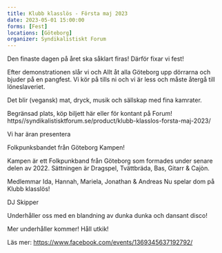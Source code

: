 ```yaml
---
title: Klubb klasslös - Första maj 2023
date: 2023-05-01 15:00:00
forms: [Fest]
locations: [Göteborg]
organizer: Syndikalistiskt Forum
---
```

Den finaste dagen på året ska såklart firas! Därför fixar vi fest! 

Efter demonstrationen slår vi och Allt åt alla Göteborg upp dörrarna och bjuder på en pangfest. Vi kör på tills ni och vi är less och måste återgå till löneslaveriet.

Det blir (vegansk) mat, dryck, musik och sällskap med fina kamrater.

Begränsad plats, köp biljett här eller för kontant på Forum!
https//syndikalistisktforum.se/product/klubb-klasslos-forsta-maj-2023/


Vi har äran presentera

Folkpunksbandet från Göteborg Kampen! 

Kampen är ett Folkpunkband från Göteborg som formades under senare delen av 2022. Sättningen är Dragspel, Tvättbräda, Bas, Gitarr & Cajòn. 

Medlemmar Ida, Hannah, Mariela, Jonathan & Andreas
Nu spelar dom på Klubb klasslös!

DJ Skipper

Underhåller oss med en blandning av dunka dunka och dansant disco!


Mer underhåller kommer! Håll utkik!

Läs mer: https://www.facebook.com/events/1369345637192792/
